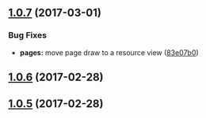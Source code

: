 <a name="1.0.7"></a>
## [1.0.7](https://github.com/arckinteractive/stripe_subscriptions/compare/1.0.6...v1.0.7) (2017-03-01)


### Bug Fixes

* **pages:** move page draw to a resource view ([83e07b0](https://github.com/arckinteractive/stripe_subscriptions/commit/83e07b0))



<a name="1.0.6"></a>
## [1.0.6](https://github.com/arckinteractive/stripe_subscriptions/compare/1.0.5...v1.0.6) (2017-02-28)




<a name="1.0.5"></a>
## [1.0.5](https://github.com/arckinteractive/stripe_subscriptions/compare/1.0.4...v1.0.5) (2017-02-28)




